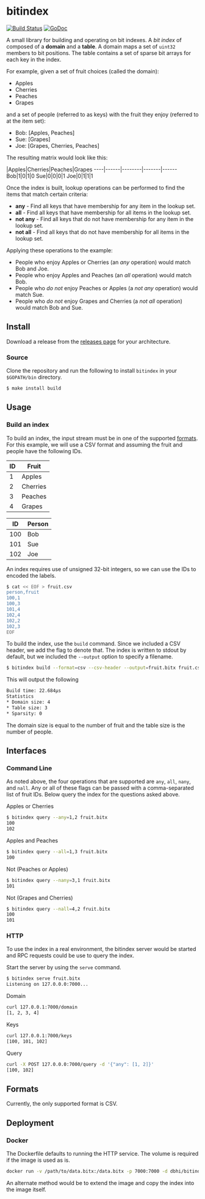 # bitindex

[![Build Status](https://travis-ci.org/chop-dbhi/bitindex.svg?branch=master)](https://travis-ci.org/chop-dbhi/bitindex) [![GoDoc](https://godoc.org/github.com/chop-dbhi/bitindex?status.svg)](https://godoc.org/github.com/chop-dbhi/bitindex)

A small library for building and operating on bit indexes. A *bit index* of composed of a **domain**  and a **table**. A domain maps a set of `uint32` members to bit positions. The table contains a set of sparse bit arrays for each key in the index.

For example, given a set of fruit choices (called the domain):

- Apples
- Cherries
- Peaches
- Grapes

and a set of people (referred to as keys) with the fruit they enjoy (referred to at the item set):

- Bob: [Apples, Peaches]
- Sue: [Grapes]
- Joe: [Grapes, Cherries, Peaches]

The resulting matrix would look like this:

 |Apples|Cherries|Peaches|Grapes
----|------|--------|-------|------
Bob|1|0|1|0
Sue|0|0|0|1
Joe|0|1|1|1

Once the index is built, lookup operations can be performed to find the items that match certain criteria:

- **any** - Find all keys that have membership for any item in the lookup set.
- **all** - Find all keys that have membership for all items in the lookup set.
- **not any** - Find all keys that do not have membership for any item in the lookup set.
- **not all** - Find all keys that do not have membership for all items in the lookup set.

Applying these operations to the example:

- People who enjoy Apples or Cherries (an *any* operation) would match Bob and Joe.
- People who enjoy Apples and Peaches (an *all* operation) would match Bob.
- People who *do not* enjoy Peaches or Apples (a *not any* operation) would match Sue.
- People who *do not* enjoy Grapes and Cherries (a *not all* operation) would match Bob and Sue.

## Install

Download a release from the [releases page](https://github.com/chop-dbhi/bitindex/releases) for your architecture.

### Source

Clone the repository and run the following to install `bitindex` in your `$GOPATH/bin` directory.

```sh
$ make install build
```

## Usage

### Build an index

To build an index, the input stream must be in one of the supported [formats](#formats). For this example, we will use a CSV format and assuming the fruit and people have the following IDs.

ID|Fruit
----|-----
1|Apples
2|Cherries
3|Peaches
4|Grapes

ID|Person
----|------
100|Bob
101|Sue
102|Joe

An index requires use of unsigned 32-bit integers, so we can use the IDs to encoded the labels.

```sh
$ cat << EOF > fruit.csv
person,fruit
100,1
100,3
101,4
102,4
102,2
102,3
EOF
```

To build the index, use the `build` command. Since we included a CSV header, we add the flag to denote that. The index is written to stdout by default, but we included the `--output` option to specify a filename.

```sh
$ bitindex build --format=csv --csv-header --output=fruit.bitx fruit.csv
```

This will output the following 

```sh
Build time: 22.684µs
Statistics
* Domain size: 4
* Table size: 3
* Sparsity: 0
```

The domain size is equal to the number of fruit and the table size is the number of people.

## Interfaces

### Command Line

As noted above, the four operations that are supported are `any`, `all`, `nany`, and `nall`. Any or all of these flags can be passed with a comma-separated list of fruit IDs. Below query the index for the questions asked above.

Apples or Cherries

```sh
$ bitindex query --any=1,2 fruit.bitx
100
102
```

Apples and Peaches

```sh
$ bitindex query --all=1,3 fruit.bitx
100
```

Not (Peaches or Apples)

```sh
$ bitindex query --nany=3,1 fruit.bitx
101
```

Not (Grapes and Cherries)

```sh
$ bitindex query --nall=4,2 fruit.bitx
100
101
```

### HTTP

To use the index in a real environment, the bitindex server would be started and RPC requests could be use to query the index.

Start the server by using the `serve` command.

```sh
$ bitindex serve fruit.bitx
Listening on 127.0.0.0:7000...
```

Domain

```sh
curl 127.0.0.1:7000/domain
[1, 2, 3, 4]
```

Keys

```sh
curl 127.0.0.1:7000/keys
[100, 101, 102]
```

Query

```sh
curl -X POST 127.0.0.0:7000/query -d '{"any": [1, 2]}'
[100, 102]
```

## Formats

Currently, the only supported format is CSV.

## Deployment

### Docker

The Dockerfile defaults to running the HTTP service. The volume is required if the image is used as is.

```bash
docker run -v /path/to/data.bitx:/data.bitx -p 7000:7000 -d dbhi/bitindex
```

An alternate method would be to extend the image and copy the index into the image itself.
